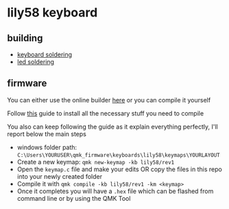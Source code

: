 # lily58 keyboard

## building

- [keyboard soldering](https://kriscables.com/lily58-build-guide/)
- [led soldering](https://kriscables.com/lily58-rgb-underglow-backlighting/)

## firmware

You can either use the online builder [here](https://config.qmk.fm/#/lily58/rev1/LAYOUT) or you can compile it yourself

Follow [this](https://docs.qmk.fm/#/getting_started_build_tools) guide to install all the necessary stuff you need to compile

You also can keep following the guide as it explain everything perfectly, I'll report below the main steps

- windows folder path: `C:\Users\YOURUSER\qmk_firmware\keyboards\lily58\keymaps\YOURLAYOUT`
- Create a new keymap: `qmk new-keymap -kb lily58/rev1`
- Open the `keymap.c` file and make your edits OR copy the files in this repo into your newly created folder
- Compile it with `qmk compile -kb lily58/rev1 -km <keymap>`
- Once it completes you will have a `.hex` file which can be flashed from command line or by using the QMK Tool
